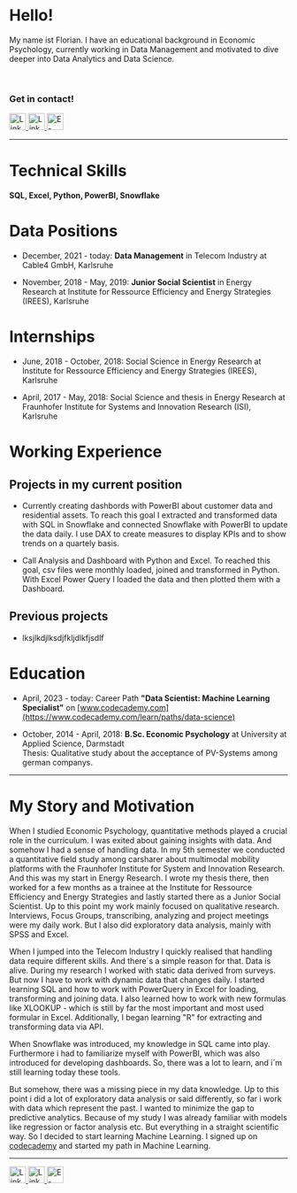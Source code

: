 
# Hello!
My name ist Florian. I have an educational background in Economic Psychology, currently working in Data Management and motivated to dive deeper into Data Analytics and Data Science.  


<!-- ### Data Portfolio   
<div style="display: flex; align-items: center;">
    <img src="https://img.icons8.com/?size=100&id=12599&format=png&color=000000" alt="icon" height="30" width="30" style="margin-right: 8px;">
    <a href="https://github.com/emsif84/churn_prediction">Customer Churn analysis and prediction</a>
</div> -->

&nbsp;
    
### Get in contact!  
<a href="https://github.com/emsif84/churn_prediction">
    <img src="https://img.icons8.com/?size=100&id=12599&format=png&color=000000" alt="LinkedIn" width="30" height="30"/>
</a>
<a href="https://linkedin.com/in/florianemsmann">
    <img src="https://img.icons8.com/?size=100&id=13930&format=png&color=000000" alt="LinkedIn" width="30" height="30"/>
</a>
<a href="mailto:florian.emsmann@posteo.de">
    <img src="https://img.icons8.com/?size=100&id=60688&format=png&color=000000" alt="E-Mail" width="30" height="30">
</a>  


---


# Technical Skills
**SQL, Excel, Python, PowerBI, Snowflake**


# Data Positions
* December, 2021 - today: **Data Management** in Telecom Industry at Cable4 GmbH, Karlsruhe


* November, 2018 - May, 2019: **Junior Social Scientist** in Energy Research at Institute for Ressource Efficiency and Energy Strategies (IREES), Karlsruhe


# Internships
* June, 2018 - October, 2018: Social Science in Energy Research at Institute for Ressource Efficiency and Energy Strategies (IREES), Karlsruhe

* April, 2017 - May, 2018: Social Science and thesis in Energy Research at Fraunhofer Institute for Systems and Innovation Research (ISI), Karlsruhe


# Working Experience
## Projects in my current position

* Currently creating dashbords with PowerBI about customer data and residential assets.
To reach this goal I extracted and transformed data with SQL in Snowflake and connected Snowflake with PowerBI to update the data daily. I use DAX to create measures to display KPIs and to show trends on a quartely basis.

* Call Analysis and Dashboard with Python and Excel. To reached this goal, csv files were monthly loaded, joined and transformed in Python. With Excel Power Query I loaded the data and then plotted them with a Dashboard.

## Previous projects

* lksjlkdjlksdjfkljdlkfjsdlf


# Education
* April, 2023 - today: Career Path **"Data Scientist: Machine Learning Specialist"** on [www.codecademy.com](https://www.codecademy.com/learn/paths/data-science)

* October, 2014 - April, 2018: **B.Sc. Economic Psychology** at University at Applied Science, Darmstadt  
Thesis: Qualitative study about the acceptance of PV-Systems among german companys.

---


# My Story and Motivation

When I studied Economic Psychology, quantitative methods played a crucial role in the curriculum. I was exited about gaining insights with data. And somehow I had a sense of handling data. In my 5th semester we conducted a quantitative field study among carsharer about multimodal mobility platforms with the Fraunhofer Institute for System and Innovation Research. And this was my start in Energy Research. I wrote my thesis there, then worked for a few months as a trainee at the Institute for Ressource Efficiency and Energy Strategies and lastly started there as a Junior Social Scientist. Up to this point my work mainly focused on qualitative research. Interviews, Focus Groups, transcribing, analyzing and project meetings were my daily work. But I also did exploratory data analysis, mainly with SPSS and Excel.

When I jumped into the Telecom Industry I quickly realised that handling data require different skills. And there´s a simple reason for that. Data is alive. During my research I worked with static data derived from surveys. But now I have to work with dynamic data that changes daily. I started learning SQL and how to work with PowerQuery in Excel for loading, transforming and joining data. I also learned how to work with new formulas like XLOOKUP - which is still by far the most important and most used formular in Excel. Additionally, I began learning "R" for extracting and transforming data via API. 

When Snowflake was introduced, my knowledge in SQL came into play. Furthermore i had to familiarize myself with PowerBI, which was also introduced for developing dashboards. So, there was a lot to learn, and i´m still learning today these tools.

But somehow, there was a missing piece in my data knowledge. Up to this point i did a lot of exploratory data analysis or said differently, so far i work with data which represent the past. I wanted to minimize the gap to predictive analytics. Because of my study I was already familiar with models like regression or factor analysis etc. But everything in a straight scientific way. So I decided to start learning Machine Learning. I signed up on [codecademy](https://www.codecademy.com/pages/data-science-career-specializations) and started my path in Machine Learning.


---


<a href="https://github.com/emsif84/churn_prediction">
    <img src="https://img.icons8.com/?size=100&id=12599&format=png&color=000000" alt="LinkedIn" width="30" height="30"/>
</a>
<a href="https://linkedin.com/in/florianemsmann">
    <img src="https://img.icons8.com/?size=100&id=13930&format=png&color=000000" alt="LinkedIn" width="30" height="30"/>
</a>
<a href="mailto:florian.emsmann@posteo.de">
    <img src="https://img.icons8.com/?size=100&id=60688&format=png&color=000000" alt="E-Mail" width="30" height="30">
</a>  